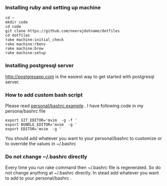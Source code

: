 ### Installing ruby and setting up machine

```
cd ~
mkdir code
cd code
git clone https://github.com/neerajdotname/dotfiles
cd dotfiles
rake machine:initial_check
rake machine:rbenv
rake machine:brew
rake machine:setup
```

### Installing postgresql server

http://postgresapp.com is the easiest way to get started with postgresql
server.

### How to add custom bash script

Please read [personal/bashrc.example](https://github.com/neerajdotname/dotfiles/blob/master/personal/bashrc.example) . I have following code in my
persona/bashrc file

```
export GIT_EDITOR='mvim  -g -f '
export BUNDLE_EDITOR='mvim  -g '
export EDITOR='mvim  -g '
```

You should add whatever you want to your personal/bashrc to customize or
to override the values in ~/.bashrc

### Do not change ~/.bashrc directly

Every time you run rake command then ~/.bashrc file is regenerated. So
do not change anything at ~/.bashrc directly. In stead add whatever you
want to add to your personal/bashrc .

